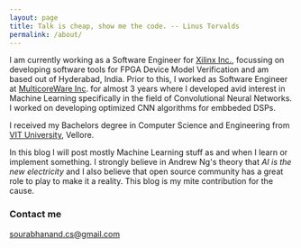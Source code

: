 ```yaml
---
layout: page
title: Talk is cheap, show me the code. -- Linus Torvalds
permalink: /about/
---
```


I am currently working as a Software Engineer for [Xilinx Inc.](https://www.xilinx.com/), focussing on developing software tools for FPGA Device Model Verification and am based out of Hyderabad, India.
Prior to this, I worked as Software Engineer at [MulticoreWare Inc](https://multicorewareinc.com/). for almost 3 years where I developed avid interest in Machine Learning specifically in the field of Convolutional Neural Networks. I worked on developing optimized CNN algorithms for embbeded DSPs.

I received my Bachelors degree in Computer Science and Engineering from [VIT University](http://www.vit.ac.in/), Vellore.

In this blog I will post mostly Machine Learning stuff as and when I learn or implement something. I strongly believe in Andrew Ng's theory that *AI is the new electricity* and I also believe that open source community has a great role to play to make it a reality. This blog is my mite contribution for the cause.

### Contact me

[sourabhanand.cs@gmail.com](mailto:sourabhanand.cs@gmail.com)
